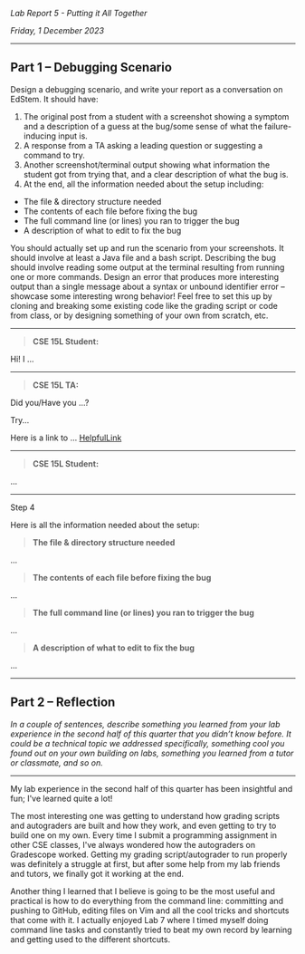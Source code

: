*Lab Report 5 - Putting it All Together*

*Friday, 1 December 2023*

---

## Part 1 – Debugging Scenario

Design a debugging scenario, and write your report as a conversation on EdStem. It should have:

1. The original post from a student with a screenshot showing a symptom and a description of a guess at the bug/some sense of what the failure-inducing input is.
2. A response from a TA asking a leading question or suggesting a command to try.
3. Another screenshot/terminal output showing what information the student got from trying that, and a clear description of what the bug is.
4. At the end, all the information needed about the setup including:
- The file & directory structure needed
- The contents of each file before fixing the bug
- The full command line (or lines) you ran to trigger the bug
- A description of what to edit to fix the bug

You should actually set up and run the scenario from your screenshots. It should involve at least a Java file and a bash script. Describing the bug should involve reading some output at the terminal resulting from running one or more commands. Design an error that produces more interesting output than a single message about a syntax or unbound identifier error – showcase some interesting wrong behavior! Feel free to set this up by cloning and breaking some existing code like the grading script or code from class, or by designing something of your own from scratch, etc.

---

> **CSE 15L Student:**

Hi! I ...

---

> **CSE 15L TA:**

Did you/Have you ...?

Try...

Here is a link to ... [HelpfulLink](https://www.example.com)

---

> **CSE 15L Student:**

...

---

Step 4

Here is all the information needed about the setup:

> **The file & directory structure needed**

...

> **The contents of each file before fixing the bug**

...

> **The full command line (or lines) you ran to trigger the bug**

...

> **A description of what to edit to fix the bug**

...

---

## Part 2 – Reflection

*In a couple of sentences, describe something you learned from your lab experience in the second half of this quarter that you didn’t know before. It could be a technical topic we addressed specifically, something cool you found out on your own building on labs, something you learned from a tutor or classmate, and so on.*

---

My lab experience in the second half of this quarter has been insightful and fun; I've learned quite a lot!

The most interesting one was getting to understand how grading scripts and autograders are built and how they work, and even getting to try to build one on my own. Every time I submit a programming assignment in other CSE classes, I've always wondered how the autograders on Gradescope worked. Getting my grading script/autograder to run properly was definitely a struggle at first, but after some help from my lab friends and tutors, we finally got it working at the end.

Another thing I learned that I believe is going to be the most useful and practical is how to do everything from the command line: committing and pushing to GitHub, editing files on Vim and all the cool tricks and shortcuts that come with it. I actually enjoyed Lab 7 where I timed myself doing command line tasks and constantly tried to beat my own record by learning and getting used to the different shortcuts.
